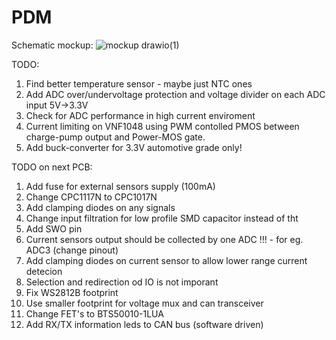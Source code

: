 # PDM

Schematic mockup:
![mockup drawio(1)](https://user-images.githubusercontent.com/78111197/210089409-ce1f0308-e05c-4726-afdd-d9baeaa8d556.png)

TODO:

1. Find better temperature sensor - maybe just NTC ones
2. Add ADC over/undervoltage protection and voltage divider on each ADC input 5V->3.3V
3. Check for ADC performance in high current enviroment
4. Current limiting on VNF1048 using PWM contolled PMOS between charge-pump output and Power-MOS gate.
5. Add buck-converter for 3.3V automotive grade only!

TODO on next PCB:

1. Add fuse for external sensors supply (100mA)
2. Change CPC1117N to CPC1017N
3. Add clamping diodes on any signals
4. Change input filtration for low profile SMD capacitor instead of tht
5. Add SWO pin
6. Current sensors output should be collected by one ADC !!! - for eg. ADC3 (change pinout)
7. Add clamping diodes on current sensor to allow lower range current detecion
8. Selection and redirection od IO is not imporant
9. Fix WS2812B footprint
10. Use smaller footprint for voltage mux and can transceiver
11. Change FET's to BTS50010-1LUA
12. Add RX/TX information leds to CAN bus (software driven)
